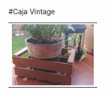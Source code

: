 #Caja Vintage
<table>
<tr>
<td>
<img src="images/f9a1fa87c2d967c3ac1a9f7737b5da28_preview_featured.jpg" width="163" align="center">
</td>
</tr>
</table>
